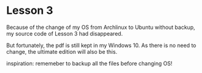 # Lesson 3

Because of the change of my OS from Archlinux to Ubuntu without backup, my source code of Lesson 3 had disappeared.

But fortunately, the pdf is still kept in my Windows 10. As there is no need to change, the ultimate edition will also be this.

inspiration: rememeber to backup all the files before changing OS!
